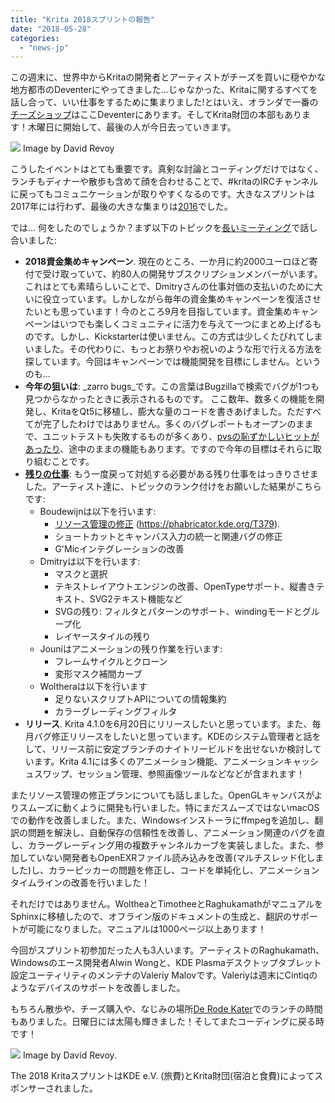```yaml
---
title: "Krita 2018スプリントの報告"
date: "2018-05-28"
categories: 
  - "news-jp"
---
```


この週末に、世界中からKritaの開発者とアーティストがチーズを買いに穏やかな地方都市のDeventerにやってきました…じゃなかった、Kritaに関するすべてを話し合って、いい仕事をするために集まりました!とはいえ、オランダで一番の[チーズショップ](http://www.kaashandel-debrink.nl/)はここDeventerにあります。そしてKrita財団の本部もあります！木曜日に開始して、最後の人が今日去っていきます。

[![](/images/posts/2018/2018-05_Krita-sprint_Deventer-1024x345.jpg)](https://krita.org/wp-content/uploads/2018/05/2018-05_Krita-sprint_Deventer.jpg) Image by David Revoy

こうしたイベントはとても重要です。真剣な討論とコーディングだけではなく、ランチもディナーや散歩も含めて顔を合わせることで、#kritaのIRCチャンネルに戻ってもコミュニケーションが取りやすくなるのです。大きなスプリントは2017年には行わず、最後の大きな集まりは[2016](https://krita.org/en/item/2016-krita-sprint-day-1/)でした。

では... 何をしたのでしょうか？まず以下のトピックを[長いミーティング](https://files.kde.org/krita/krita_meeting_docs/Other%20Meetings/2018%20Krita%20Sprint%20Meeting.odt)で話し合いました:

- **2018資金集めキャンペーン**. 現在のところ、一か月に約2000ユーロほど寄付で受け取っていて、約80人の開発サブスクリプションメンバーがいます。これはとても素晴らしいことで、Dmitryさんの仕事対価の支払いのために大いに役立っています。しかしながら毎年の資金集めキャンペーンを復活させたいとも思っています！今のところ9月を目指しています。資金集めキャンペーンはいつでも楽しくコミュニティに活力を与えて一つにまとめ上げるものです。しかし、Kickstarterは使いません。この方式は少しくたびれてしまいました。その代わりに、もっとお祭りやお祝いのような形で行える方法を探しています。今回はキャンペーンでは機能開発を目標にしません。というのも...
- **今年の狙いは**: _zarro bugs_です。この言葉はBugzillaで検索でバグが1つも見つからなかったときに表示されるものです。 ここ数年、数多くの機能を開発し、KritaをQt5に移植し、膨大な量のコードを書きあげました。ただすべてが完了したわけではありません。多くのバグレポートもオープンのままで、ユニットテストも失敗するものが多くあり、[pvsの恥ずかしいヒットがあったり](https://www.viva64.com/en/b/0569/)、途中のままの機能もあります。ですので今年の目標はそれらに取り組むことです。
- [**残りの仕事**](https://phabricator.kde.org/T8758): もう一度戻って対処する必要がある残り仕事をはっきりさせました。アーティスト達に、トピックのランク付けをお願いした結果がこちらです:
    - Boudewijnは以下を行います:
        - [リソース管理の修正](https://phabricator.kde.org/T379) (https://phabricator.kde.org/T379).
        - ショートカットとキャンバス入力の統一と関連バグの修正
        - G'Micインテグレーションの改善
    - Dmitryは以下を行います:
        - マスクと選択
        - テキストレイアウトエンジンの改善、OpenTypeサポート、縦書きテキスト、SVG2テキスト機能など
        - SVGの残り: フィルタとパターンのサポート、windingモードとグループ化
        - レイヤースタイルの残り
    - Jouniはアニメーションの残り作業を行います:
        - フレームサイクルとクローン
        - 変形マスク補間カーブ
    - Woltheraは以下を行います
        - 足りないスクリプトAPIについての情報集約
        - カラーグレーディングフィルタ
- **リリース**. Krita 4.1.0を6月20日にリリースしたいと思っています。また、毎月バグ修正リリースをしたいと思っています。KDEのシステム管理者と話をして、リリース前に安定ブランチのナイトリービルドを出せないか検討しています。Krita 4.1には多くのアニメーション機能、アニメーションキャッシュスワップ、セッション管理、参照画像ツールなどなどが含まれます！

またリソース管理の修正プランについても話しました。OpenGLキャンバスがよりスムーズに動くように開発も行いました。特にまだスムーズではないmacOSでの動作を改善しました。また、Windowsインストーラにffmpegを追加し、翻訳の問題を解決し、自動保存の信頼性を改善し、アニメーション関連のバグを直し、カラーグレーディング用の複数チャンネルカーブを実装しました。また、参加していない開発者もOpenEXRファイル読み込みを改善(マルチスレッド化しました)し、カラーピッカーの問題を修正し、コードを単純化し、アニメーションタイムラインの改善を行いました！

それだけではありません。WoltheaとTimotheeとRaghukamathがマニュアルをSphinxに移植したので、オフライン版のドキュメントの生成と、翻訳のサポートが可能になりました。マニュアルは1000ページ以上あります！

今回がスプリント初参加だった人も3人います。アーティストのRaghukamath、Windowsのエース開発者Alwin Wongと、KDE Plasmaデスクトップタブレット設定ユーティリティのメンテナのValeriy Malovです。Valeriyは週末にCintiqのようなデバイスのサポートを改善しました。

もちろん散歩や、チーズ購入や、なじみの場所[De Rode Kater](http://www.derodekater.nu/)でのランチの時間もありました。日曜日には太陽も輝きました！そしてまたコーディングに戻る時です！

[![](/images/posts/2018/rode_kater-1024x529.jpg)](https://krita.org/wp-content/uploads/2018/05/rode_kater.jpg) Image by David Revoy.

The 2018 KritaスプリントはKDE e.V. (旅費)とKrita財団(宿泊と食費)によってスポンサーされました。
